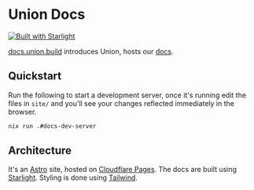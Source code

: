 # Union Docs

[![Built with Starlight](https://astro.badg.es/v2/built-with-starlight/tiny.svg)](https://starlight.astro.build)

[docs.union.build](https://docs.union.build) introduces Union, hosts our [docs](https://docs.union.build).

## Quickstart

Run the following to start a development server, once it's running edit the files in `site/` and you'll see your changes reflected immediately in the browser.

```sh
nix run .#docs-dev-server
```

## Architecture

It's an [Astro] site, hosted on [Cloudflare Pages]. The docs are built using [Starlight]. Styling is done using [Tailwind].

[Astro]: https://astro.build
[Tailwind]: https://tailwindcss.com
[Starlight]: https://starlight.astro.build
[Cloudflare Pages]: https://pages.cloudflare.com
